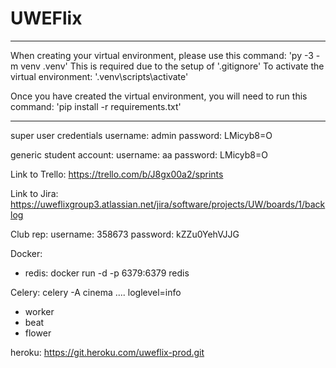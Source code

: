 # UWEFlix

***********************************************************************************
When creating your virtual environment, please use this command:
'py -3 -m venv .venv'
This is required due to the setup of '.gitignore'
To activate the virtual environment: '.venv\scripts\activate'

Once you have created the virtual environment, you will need to run this command:
'pip install -r requirements.txt'
***********************************************************************************

super user credentials
username: admin
password: LMicyb8=O


generic student account:
username: aa
password: LMicyb8=O



Link to Trello: https://trello.com/b/J8gx00a2/sprints


Link to Jira: https://uweflixgroup3.atlassian.net/jira/software/projects/UW/boards/1/backlog


Club rep:
username: 358673
password: kZZu0YehVJJG


Docker:
- redis:
docker run -d -p 6379:6379 redis


Celery:
celery -A cinema .... loglevel=info
- worker
- beat
- flower


heroku:
https://git.heroku.com/uweflix-prod.git